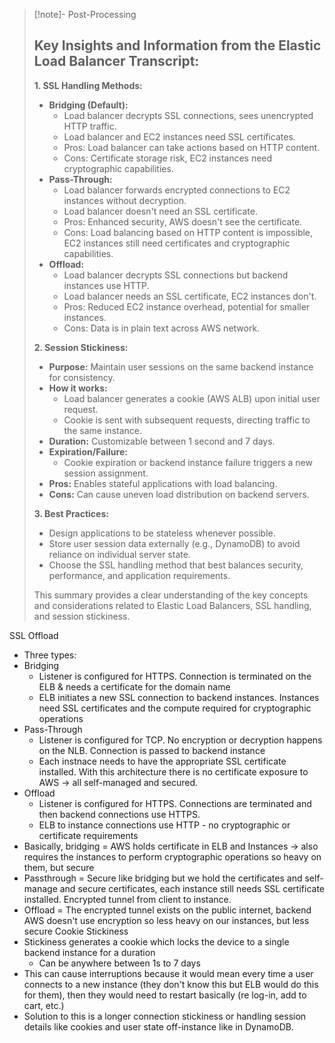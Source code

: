 
>[!note]- Post-Processing
>## Key Insights and Information from the Elastic Load Balancer Transcript:
>
>**1. SSL Handling Methods:**
>
>* **Bridging (Default):**
>    * Load balancer decrypts SSL connections, sees unencrypted HTTP traffic.
>    *  Load balancer and EC2 instances need SSL certificates.
>    *  Pros: Load balancer can take actions based on HTTP content.
>    *  Cons: Certificate storage risk, EC2 instances need cryptographic capabilities.
>* **Pass-Through:**
>    * Load balancer forwards encrypted connections to EC2 instances without decryption.
>    *  Load balancer doesn't need an SSL certificate.
>    *  Pros: Enhanced security, AWS doesn't see the certificate.
>    *  Cons: Load balancing based on HTTP content is impossible, EC2 instances still need certificates and cryptographic capabilities.
>* **Offload:**
>    * Load balancer decrypts SSL connections but backend instances use HTTP.
>    * Load balancer needs an SSL certificate, EC2 instances don't.
>    * Pros: Reduced EC2 instance overhead, potential for smaller instances.
>    * Cons: Data is in plain text across AWS network.
>
>**2. Session Stickiness:**
>
>* **Purpose:** Maintain user sessions on the same backend instance for consistency.
>* **How it works:**
>    * Load balancer generates a cookie (AWS ALB) upon initial user request.
>    * Cookie is sent with subsequent requests, directing traffic to the same instance.
>* **Duration:** Customizable between 1 second and 7 days.
>* **Expiration/Failure:**
>    * Cookie expiration or backend instance failure triggers a new session assignment.
>* **Pros:** Enables stateful applications with load balancing.
>* **Cons:** Can cause uneven load distribution on backend servers.
>
>**3. Best Practices:**
>
>* Design applications to be stateless whenever possible.
>* Store user session data externally (e.g., DynamoDB) to avoid reliance on individual server state.
>* Choose the SSL handling method that best balances security, performance, and application requirements.
>
>
>
>This summary provides a clear understanding of the key concepts and considerations related to Elastic Load Balancers, SSL handling, and session stickiness.
>

SSL Offload
- Three types:
- Bridging
	- Listener is configured for HTTPS. Connection is terminated on the ELB & needs a certificate for the domain name
	- ELB initiates a new SSL connection to backend instances. Instances need SSL certificates and the compute required for cryptographic operations
- Pass-Through
	- Listener is configured for TCP. No encryption or decryption happens on the NLB. Connection is passed to backend instance
	- Each instnace needs to have the appropriate SSL certificate installed. With this architecture there is no certificate exposure to AWS -> all self-managed and secured.
- Offload
	- Listener is configured for HTTPS. Connections are terminated and then backend connections use HTTPS.
	- ELB to instance connections use HTTP - no cryptographic or certificate requirements
- Basically, bridging = AWS holds certificate in ELB and Instances -> also requires the instances to perform cryptographic operations so heavy on them, but secure
- Passthrough = Secure like bridging but we hold the certificates and self-manage and secure certificates, each instance still needs SSL certificate installed. Encrypted tunnel from client to instance.
- Offload = The encrypted tunnel exists on the public internet, backend AWS doesn't use encryption so less heavy on our instances, but less secure
Cookie Stickiness
- Stickiness generates a cookie which locks the device to a single backend instance for a duration
	- Can be anywhere between 1s to 7 days
- This can cause interruptions because it would mean every time a user connects to a new instance (they don't know this but ELB would do this for them), then they would need to restart basically (re log-in, add to cart, etc.)
- Solution to this is a longer connection stickiness or handling session details like cookies and user state off-instance like in DynamoDB.